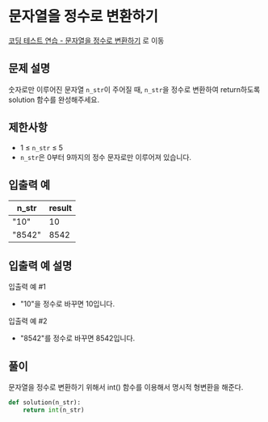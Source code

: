 # 문자열을 정수로 변환하기
[코딩 테스트 연습 - 문자열을 정수로 변환하기][1] 로 이동

## 문제 설명

숫자로만 이루어진 문자열 `n_str`이 주어질 때, `n_str`을 정수로 변환하여 return하도록 solution 함수를 완성해주세요.

## 제한사항

- 1 ≤ `n_str` ≤ 5
- `n_str`은 0부터 9까지의 정수 문자로만 이루어져 있습니다.

## 입출력 예

| n_str  | result |
| ------ | ------ |
| "10"   | 10     |
| "8542" | 8542   |

## 입출력 예 설명

입출력 예 #1

- "10"을 정수로 바꾸면 10입니다.

입출력 예 #2

- "8542"를 정수로 바꾸면 8542입니다.

## 풀이

문자열을 정수로 변환하기 위해서 int() 함수를 이용해서 명시적 형변환을 해준다.

```python
def solution(n_str):
    return int(n_str)
```

[1]: https://school.programmers.co.kr/learn/courses/30/lessons/181848
